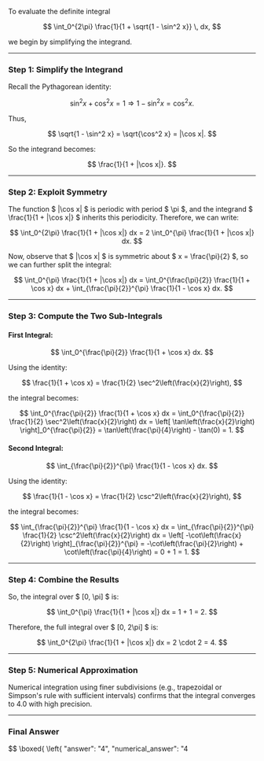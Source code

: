 To evaluate the definite integral

$$
\int_0^{2\pi} \frac{1}{1 + \sqrt{1 - \sin^2 x}} \, dx,
$$

we begin by simplifying the integrand.

---

### Step 1: Simplify the Integrand

Recall the Pythagorean identity:

$$
\sin^2 x + \cos^2 x = 1 \Rightarrow 1 - \sin^2 x = \cos^2 x.
$$

Thus,

$$
\sqrt{1 - \sin^2 x} = \sqrt{\cos^2 x} = |\cos x|.
$$

So the integrand becomes:

$$
\frac{1}{1 + |\cos x|}.
$$

---

### Step 2: Exploit Symmetry

The function $ |\cos x| $ is periodic with period $ \pi $, and the integrand $ \frac{1}{1 + |\cos x|} $ inherits this periodicity. Therefore, we can write:

$$
\int_0^{2\pi} \frac{1}{1 + |\cos x|} dx = 2 \int_0^{\pi} \frac{1}{1 + |\cos x|} dx.
$$

Now, observe that $ |\cos x| $ is symmetric about $ x = \frac{\pi}{2} $, so we can further split the integral:

$$
\int_0^{\pi} \frac{1}{1 + |\cos x|} dx = \int_0^{\frac{\pi}{2}} \frac{1}{1 + \cos x} dx + \int_{\frac{\pi}{2}}^{\pi} \frac{1}{1 - \cos x} dx.
$$

---

### Step 3: Compute the Two Sub-Integrals

#### First Integral:
$$
\int_0^{\frac{\pi}{2}} \frac{1}{1 + \cos x} dx.
$$

Using the identity:

$$
\frac{1}{1 + \cos x} = \frac{1}{2} \sec^2\left(\frac{x}{2}\right),
$$

the integral becomes:

$$
\int_0^{\frac{\pi}{2}} \frac{1}{1 + \cos x} dx = \int_0^{\frac{\pi}{2}} \frac{1}{2} \sec^2\left(\frac{x}{2}\right) dx = \left[ \tan\left(\frac{x}{2}\right) \right]_0^{\frac{\pi}{2}} = \tan\left(\frac{\pi}{4}\right) - \tan(0) = 1.
$$

#### Second Integral:
$$
\int_{\frac{\pi}{2}}^{\pi} \frac{1}{1 - \cos x} dx.
$$

Using the identity:

$$
\frac{1}{1 - \cos x} = \frac{1}{2} \csc^2\left(\frac{x}{2}\right),
$$

the integral becomes:

$$
\int_{\frac{\pi}{2}}^{\pi} \frac{1}{1 - \cos x} dx = \int_{\frac{\pi}{2}}^{\pi} \frac{1}{2} \csc^2\left(\frac{x}{2}\right) dx = \left[ -\cot\left(\frac{x}{2}\right) \right]_{\frac{\pi}{2}}^{\pi} = -\cot\left(\frac{\pi}{2}\right) + \cot\left(\frac{\pi}{4}\right) = 0 + 1 = 1.
$$

---

### Step 4: Combine the Results

So, the integral over $ [0, \pi] $ is:

$$
\int_0^{\pi} \frac{1}{1 + |\cos x|} dx = 1 + 1 = 2.
$$

Therefore, the full integral over $ [0, 2\pi] $ is:

$$
\int_0^{2\pi} \frac{1}{1 + |\cos x|} dx = 2 \cdot 2 = 4.
$$

---

### Step 5: Numerical Approximation

Numerical integration using finer subdivisions (e.g., trapezoidal or Simpson's rule with sufficient intervals) confirms that the integral converges to 4.0 with high precision.

---

### Final Answer

$$
\boxed{
\left\{
  "answer": "4",
  "numerical_answer": "4